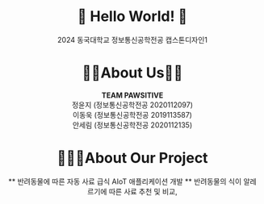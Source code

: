 <div align=center>

# 👋 Hello World! 👋
2024 동국대학교 정보통신공학전공 캡스톤디자인1<br>
# 👩🏻About Us👦🏻
**TEAM PAWSITIVE**<br>
정윤지 (정보통신공학전공 2020112097)<br>
이동욱 (정보통신공학전공 2019113587)<br>
안세림 (정보통신공학전공 2020112135)<br>
# 👩🏻‍💻About Our Project
** 반려동물에 따른 자동 사료 급식 AIoT 애플리케이션 개발 **
반려동물의 식이 알레르기에 따른 사료 추천 및 비교, 

